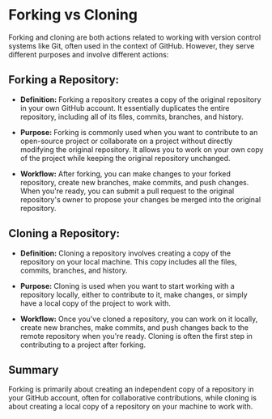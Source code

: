 # Forking vs Cloning

Forking and cloning are both actions related to working with version control systems like Git, often used in the context of GitHub. However, they serve different purposes and involve different actions:

## Forking a Repository:

- **Definition:** Forking a repository creates a copy of the original repository in your own GitHub account. It essentially duplicates the entire repository, including all of its files, commits, branches, and history.

- **Purpose:** Forking is commonly used when you want to contribute to an open-source project or collaborate on a project without directly modifying the original repository. It allows you to work on your own copy of the project while keeping the original repository unchanged.

- **Workflow:** After forking, you can make changes to your forked repository, create new branches, make commits, and push changes. When you're ready, you can submit a pull request to the original repository's owner to propose your changes be merged into the original repository.
## Cloning a Repository:

- **Definition:** Cloning a repository involves creating a copy of the repository on your local machine. This copy includes all the files, commits, branches, and history.

- **Purpose:** Cloning is used when you want to start working with a repository locally, either to contribute to it, make changes, or simply have a local copy of the project to work with.

- **Workflow:** Once you've cloned a repository, you can work on it locally, create new branches, make commits, and push changes back to the remote repository when you're ready. Cloning is often the first step in contributing to a project after forking.

## Summary

Forking is primarily about creating an independent copy of a repository in your GitHub account, often for collaborative contributions, while cloning is about creating a local copy of a repository on your machine to work with.